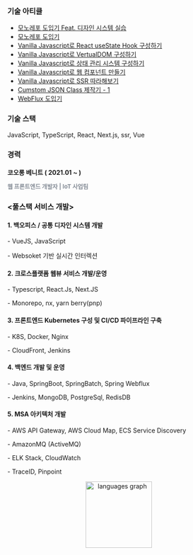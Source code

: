 ###

### 기술 아티클 
- [모노레포 도입기 Feat. 디자인 시스템 실습 ](https://ineedbentely.tistory.com/13)
- [모노레포 도입기](https://ineedbentely.tistory.com/12)
- [Vanilla Javascript로 React useState Hook 구성하기](https://ineedbentely.tistory.com/14)
- [Vanilla Javascript로 VertualDOM 구성하기](https://www.naver.com)
- [Vanilla Javascript로 상태 관리 시스템 구성하기](https://www.daum.net)
- [Vanilla Javascript로 웹 컴포넌트 만들기](https://www.daum.net)
- [Vanilla Javascript로 SSR 따라해보기](https://www.daum.net)
- [Cumstom JSON Class 제작기 - 1](https://ineedbentely.tistory.com/10)
- [WebFlux 도입기](https://ineedbentely.tistory.com/8)

###
### 기술 스택
JavaScript, TypeScript, React, Next.js, ssr, Vue

<h3>경력</h3> 
<h4> 코오롱 베니트 ( 2021.01 ~ ) <p style="color: #878e98; font-size: 13px; text-align: left; line-height: 19px;">웹 프론트엔드 개발자  | IoT 사업팀 </p></h4>

###
<h3> <풀스택 서비스 개발> </h3>
<h4>1. 백오피스 / 공통 디자인 시스템 개발 </h4>

<p> - VueJS, JavaScript</p>
<p> - Websoket 기반 실시간 인터렉션</p>

<h4>2. 크로스플랫폼 웹뷰 서비스 개발/운영</h4>

<p> - Typescript, React.Js, Next.JS</p>
<p> - Monorepo, nx, yarn berry(pnp)</p>

<h4>3. 프론트엔드 Kubernetes 구성 및 CI/CD 파이프라인 구축</h4>

<p> - K8S, Docker, Nginx</p>
<p> - CloudFront, Jenkins</p>

<h4>4. 백엔드 개발 및 운영</h4>

<p> - Java, SpringBoot, SpringBatch, Spring Webflux</p>
<p> - Jenkins, MongoDB, PostgreSql, RedisDB</p>

<h4>5. MSA 아키텍처 개발</h4>

<p>  - AWS API Gateway, AWS Cloud Map, ECS Service Discovery</p>
<p>  - AmazonMQ (ActiveMQ) </p>
<p>  - ELK Stack, CloudWatch</p>
<p>  - TraceID, Pinpoint</p>


<div align="center">
  <img src="https://github-readme-stats.vercel.app/api/top-langs?username=lightgoorm&locale=en&hide_title=false&layout=compact&card_width=320&langs_count=5&theme=dracula&hide_border=false" height="150" alt="languages graph"  />
</div>

